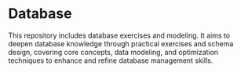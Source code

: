 # Database
This repository includes database exercises and modeling. It aims to deepen database knowledge through practical exercises and schema design, covering core concepts, data modeling, and optimization techniques to enhance and refine database management skills.
